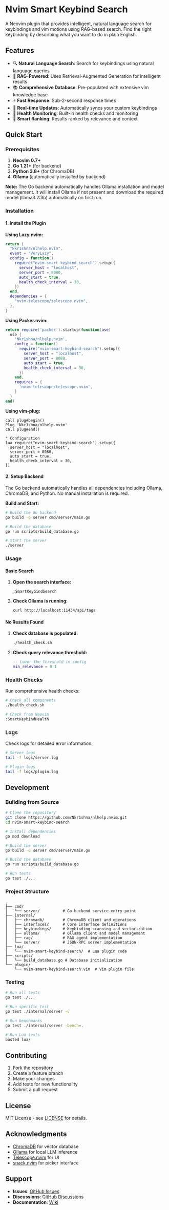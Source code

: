 # Nvim Smart Keybind Search

A Neovim plugin that provides intelligent, natural language search for keybindings and vim motions using RAG-based search. Find the right keybinding by describing what you want to do in plain English.

## Features

- 🔍 **Natural Language Search**: Search for keybindings using natural language queries
- 🧠 **RAG-Powered**: Uses Retrieval-Augmented Generation for intelligent results
- 📚 **Comprehensive Database**: Pre-populated with extensive vim knowledge base
- ⚡ **Fast Response**: Sub-2-second response times
- 🔄 **Real-time Updates**: Automatically syncs your custom keybindings
- 🏥 **Health Monitoring**: Built-in health checks and monitoring
- 🎯 **Smart Ranking**: Results ranked by relevance and context

## Quick Start

### Prerequisites

1. **Neovim 0.7+**
2. **Go 1.21+** (for backend)
3. **Python 3.8+** (for ChromaDB)
4. **Ollama** (automatically installed by backend)

**Note:** The Go backend automatically handles Ollama installation and model management. It will install Ollama if not present and download the required model (llama3.2:3b) automatically on first run.

### Installation
#### 1. Install the Plugin
**Using Lazy.nvim:**
```lua
return {
  "Nkr1shna/nlhelp.nvim",
  event = "VeryLazy",
  config = function()
    require("nvim-smart-keybind-search").setup({
      server_host = "localhost",
      server_port = 8080,
      auto_start = true,
      health_check_interval = 30,
    })
  end,
  dependencies = {
    "nvim-telescope/telescope.nvim",
  },
}
```

**Using Packer.nvim:**
```lua
return require('packer').startup(function(use)
  use {
    'Nkr1shna/nlhelp.nvim',
    config = function()
      require("nvim-smart-keybind-search").setup({
        server_host = "localhost",
        server_port = 8080,
        auto_start = true,
        health_check_interval = 30,
      })
    end,
    requires = {
      'nvim-telescope/telescope.nvim',
    }
  }
end)
```

**Using vim-plug:**
```vim
call plug#begin()
Plug 'Nkr1shna/nlhelp.nvim'
call plug#end()

" Configuration
lua require("nvim-smart-keybind-search").setup({
  server_host = "localhost",
  server_port = 8080,
  auto_start = true,
  health_check_interval = 30,
})
```

#### 2. Setup Backend

The Go backend automatically handles all dependencies including Ollama, ChromaDB, and Python. No manual installation is required.

**Build and Start:**
```bash
# Build the Go backend
go build -o server cmd/server/main.go

# Build the database
go run scripts/build_database.go

# Start the server
./server
```

### Usage

#### Basic Search

1. **Open the search interface:**
   ```vim
   :SmartKeybindSearch

2. **Check Ollama is running:**
   ```bash
   curl http://localhost:11434/api/tags

#### No Results Found

1. **Check database is populated:**
   ```bash
   ./health_check.sh

3. **Check query relevance threshold:**
   ```lua
   -- Lower the threshold in config
   min_relevance = 0.1


### Health Checks

Run comprehensive health checks:

```bash
# Check all components
./health_check.sh

# Check from Neovim
:SmartKeybindHealth
```

### Logs

Check logs for detailed error information:

```bash
# Server logs
tail -f logs/server.log

# Plugin logs
tail -f logs/plugin.log
```

## Development

### Building from Source

```bash
# Clone the repository
git clone https://github.com/Nkr1shna/nlhelp.nvim.git
cd nvim-smart-keybind-search

# Install dependencies
go mod download

# Build the server
go build -o server cmd/server/main.go

# Build the database
go run scripts/build_database.go

# Run tests
go test ./...
```

### Project Structure

```
.
├── cmd/
│   └── server/          # Go backend service entry point
├── internal/
│   ├── chromadb/        # ChromaDB client and operations
│   ├── interfaces/      # Core interface definitions
│   ├── keybindings/     # Keybinding scanning and vectorization
│   ├── ollama/          # Ollama client and model management
│   ├── rag/             # RAG agent implementation
│   └── server/          # JSON-RPC server implementation
├── lua/
│   └── nvim-smart-keybind-search/  # Lua plugin code
├── scripts/
│   └── build_database.go # Database initialization
└── plugin/
    └── nvim-smart-keybind-search.vim  # Vim plugin file
```

### Testing

```bash
# Run all tests
go test ./...

# Run specific test
go test ./internal/server -v

# Run benchmarks
go test ./internal/server -bench=.

# Run Lua tests
busted lua/
```

## Contributing

1. Fork the repository
2. Create a feature branch
3. Make your changes
4. Add tests for new functionality
5. Submit a pull request

## License

MIT License - see [LICENSE](LICENSE) for details.

## Acknowledgments

- [ChromaDB](https://www.trychroma.com/) for vector database
- [Ollama](https://ollama.ai/) for local LLM inference
- [Telescope.nvim](https://github.com/nvim-telescope/telescope.nvim) for UI
- [snack.nvim](https://github.com/nvim-snack/snack.nvim) for picker interface

## Support

- **Issues**: [GitHub Issues](https://github.com/Nkr1shna/nlhelp.nvim/issues)
- **Discussions**: [GitHub Discussions](https://github.com/Nkr1shna/nlhelp.nvim/discussions)
- **Documentation**: [Wiki](https://github.com/Nkr1shna/nlhelp.nvim/wiki)